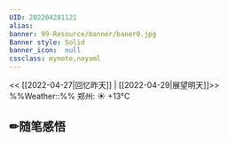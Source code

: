 ```yaml
---
UID: 202204281121 
alias:
banner: 99-Resource/banner/baner0.jpg 
Banner style: Solid
banner_icon:  null
cssclass: mynote,noyaml
---
```

<< [[2022-04-27|回忆昨天]] | [[2022-04-29|展望明天]]>>　　　　%%Weather::%% 郑州: ☀️   +13°C


## ✏随笔感悟


